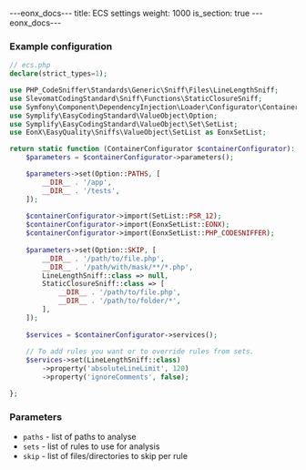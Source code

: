---eonx_docs--- title: ECS settings weight: 1000 is_section: true ---eonx_docs---

### Example configuration

```php
// ecs.php
declare(strict_types=1);

use PHP_CodeSniffer\Standards\Generic\Sniff\Files\LineLengthSniff;
use SlevomatCodingStandard\Sniff\Functions\StaticClosureSniff;
use Symfony\Component\DependencyInjection\Loader\Configurator\ContainerConfigurator;
use Symplify\EasyCodingStandard\ValueObject\Option;
use Symplify\EasyCodingStandard\ValueObject\Set\SetList;
use EonX\EasyQuality\Sniffs\ValueObject\SetList as EonxSetList;

return static function (ContainerConfigurator $containerConfigurator): void {
    $parameters = $containerConfigurator->parameters();

    $parameters->set(Option::PATHS, [
        __DIR__ . '/app',
        __DIR__ . '/tests',
    ]);
    
    $containerConfigurator->import(SetList::PSR_12);
    $containerConfigurator->import(EonxSetList::EONX);
    $containerConfigurator->import(EonxSetList::PHP_CODESNIFFER);
    
    $parameters->set(Option::SKIP, [
        __DIR__ . '/path/to/file.php',
        __DIR__ . '/path/with/mask/**/*.php',
        LineLengthSniff::class => null,
        StaticClosureSniff::class => [
            __DIR__ . '/path/to/file.php',
            __DIR__ . '/path/to/folder/*',
        ],
    ]);
    
    $services = $containerConfigurator->services();
    
    // To add rules you want or to override rules from sets.
    $services->set(LineLengthSniff::class)
        ->property('absoluteLineLimit', 120)
        ->property('ignoreComments', false);

};
```

### Parameters

- `paths` - list of paths to analyse
- `sets` - list of rules to use for analysis
- `skip` - list of files/directories to skip per rule

